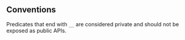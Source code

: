 ## Conventions

Predicates that end with `__` are considered private and should not be exposed as public APIs.
